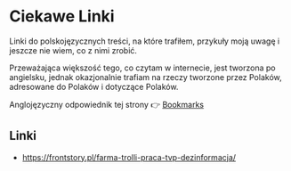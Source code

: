 # Ciekawe Linki

Linki do polskojęzycznych treści, na które trafiłem, przykuły moją uwagę i jeszcze nie wiem, co z nimi zrobić.

Przeważająca większość tego, co czytam w internecie, jest tworzona po angielsku, jednak okazjonalnie trafiam na rzeczy tworzone przez Polaków, adresowane do Polaków i dotyczące Polaków.

Anglojęzyczny odpowiednik tej strony 👉 [Bookmarks](../personal/bookmarks.md)

## Linki

- https://frontstory.pl/farma-trolli-praca-tvp-dezinformacja/
